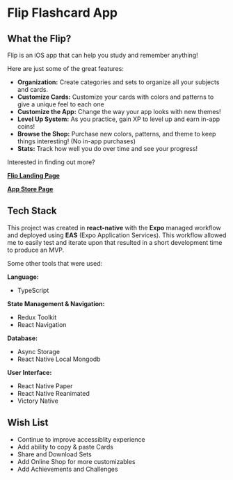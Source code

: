 # Flip Flashcard App

## What the Flip?
Flip is an iOS app that can help you study and remember anything!

Here are just some of the great features:
- **Organization:** Create categories and sets to organize all your subjects and cards.
- **Customize Cards:** Customize your cards with colors and patterns to give a unique feel to each one
- **Customize the App:** Change the way your app looks with new themes!
- **Level Up System:** As you practice, gain XP to level up and earn in-app coins!
- **Browse the Shop:** Purchase new colors, patterns, and theme to keep things interesting! (No in-app purchases)
- **Stats:** Track how well you do over time and see your progress!

Interested in finding out more?

**[Flip Landing Page](https://flipflashcard.com)**

**[App Store Page](https://apps.apple.com/us/app/flip-flashcard/id1637560175?l=en)**

## Tech Stack
This project was created in **react-native** with the **Expo** managed workflow and deployed using **EAS** (Expo Application Services). This workflow allowed me to easily test and iterate upon that resulted in a short development time to produce an MVP.

Some other tools that were used:

**Language:**
- TypeScript

**State Management & Navigation:**
- Redux Toolkit
- React Navigation

**Database:**
- Async Storage
- React Native Local Mongodb

**User Interface:**
- React Native Paper
- React Native Reanimated
- Victory Native

## Wish List
- Continue to improve accessiblity experience
- Add ability to copy & paste Cards
- Share and Download Sets
- Add Online Shop for more customizables
- Add Achievements and Challenges